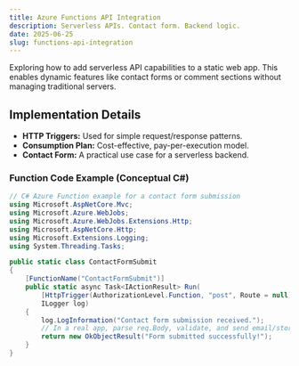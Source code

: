 ```yaml
---
title: Azure Functions API Integration
description: Serverless APIs. Contact form. Backend logic.
date: 2025-06-25
slug: functions-api-integration
---
```


Exploring how to add serverless API capabilities to a static web app. This enables dynamic features like contact forms or comment sections without managing traditional servers.

## Implementation Details

* **HTTP Triggers:** Used for simple request/response patterns.
* **Consumption Plan:** Cost-effective, pay-per-execution model.
* **Contact Form:** A practical use case for a serverless backend.

### Function Code Example (Conceptual C#)

```csharp
// C# Azure Function example for a contact form submission
using Microsoft.AspNetCore.Mvc;
using Microsoft.Azure.WebJobs;
using Microsoft.Azure.WebJobs.Extensions.Http;
using Microsoft.AspNetCore.Http;
using Microsoft.Extensions.Logging;
using System.Threading.Tasks;

public static class ContactFormSubmit
{
    [FunctionName("ContactFormSubmit")]
    public static async Task<IActionResult> Run(
        [HttpTrigger(AuthorizationLevel.Function, "post", Route = null)] HttpRequest req,
        ILogger log)
    {
        log.LogInformation("Contact form submission received.");
        // In a real app, parse req.Body, validate, and send email/store data
        return new OkObjectResult("Form submitted successfully!");
    }
}
